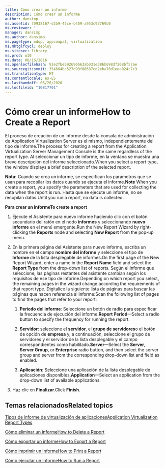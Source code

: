 ```yaml
---
title: Cómo crear un informe
description: Cómo crear un informe
author: dansimp
ms.assetid: 70938167-d3b9-45ce-b459-a953c93769b0
ms.reviewer: ''
manager: dansimp
ms.author: dansimp
ms.pagetype: mdop, appcompat, virtualization
ms.mktglfcycl: deploy
ms.sitesec: library
ms.prod: w10
ms.date: 06/16/2016
ms.openlocfilehash: 92e2fbe592696563ab031e386b698df268bf57ae
ms.sourcegitcommit: 354664bc527d93f80687cd2eba70d1eea024c7c3
ms.translationtype: MT
ms.contentlocale: es-ES
ms.lasthandoff: 06/26/2020
ms.locfileid: "10817701"
---
```

# <span data-ttu-id="cd370-103">Cómo crear un informe</span><span class="sxs-lookup"><span data-stu-id="cd370-103">How to Create a Report</span></span>


<span data-ttu-id="cd370-104">El proceso de creación de un informe desde la consola de administración de Application Virtualization Server es el mismo, independientemente del tipo de informe.</span><span class="sxs-lookup"><span data-stu-id="cd370-104">The process for creating a report from the Application Virtualization Server Management Console is the same regardless of the report type.</span></span> <span data-ttu-id="cd370-105">Al seleccionar un tipo de informe, en la ventana se muestra una breve descripción del informe seleccionado.</span><span class="sxs-lookup"><span data-stu-id="cd370-105">When you select a report type, the window displays a brief description of the selected report.</span></span>

<span data-ttu-id="cd370-106">**Nota:**  Cuando se crea un informe, se especifican los parámetros que se usan para recopilar los datos cuando se ejecuta el informe.</span><span class="sxs-lookup"><span data-stu-id="cd370-106">**Note** When you create a report, you specify the parameters that are used for collecting the data when the report is run.</span></span> <span data-ttu-id="cd370-107">Hasta que se ejecute un informe, no se recopilan datos.</span><span class="sxs-lookup"><span data-stu-id="cd370-107">Until you run a report, no data is collected.</span></span>

 

**<span data-ttu-id="cd370-108">Para crear un informe</span><span class="sxs-lookup"><span data-stu-id="cd370-108">To create a report</span></span>**

1.  <span data-ttu-id="cd370-109">Ejecute el Asistente para nuevo informe haciendo clic con el botón secundario del ratón en el nodo **informes** y seleccionando **nuevo informe** en el menú emergente.</span><span class="sxs-lookup"><span data-stu-id="cd370-109">Run the New Report Wizard by right-clicking the **Reports** node and selecting **New Report** from the pop-up menu.</span></span>

2.  <span data-ttu-id="cd370-110">En la primera página del Asistente para nuevo informe, escriba un nombre en el campo **nombre del informe** y seleccione el tipo de **Informe** de la lista desplegable de informes.</span><span class="sxs-lookup"><span data-stu-id="cd370-110">On the first page of the New Report Wizard, enter a name in the **Report Name** field and select the **Report Type** from the drop-down list of reports.</span></span> <span data-ttu-id="cd370-111">Según el informe que seleccione, las páginas restantes del asistente cambian según los requisitos de ese tipo de informe.</span><span class="sxs-lookup"><span data-stu-id="cd370-111">Depending on which report you select, the remaining pages in the wizard change according the requirements of that report type.</span></span> <span data-ttu-id="cd370-112">Digitalice la siguiente lista de páginas para buscar las páginas que hacen referencia al informe:</span><span class="sxs-lookup"><span data-stu-id="cd370-112">Scan the following list of pages to find the pages that refer to your report:</span></span>

    1.  <span data-ttu-id="cd370-113">**Período del informe**: Seleccione un botón de radio para especificar la frecuencia de ejecución del informe.</span><span class="sxs-lookup"><span data-stu-id="cd370-113">**Report Period**—Select a radio button to specify the frequency for running the report.</span></span>

    2.  <span data-ttu-id="cd370-114">**Servidor**: seleccione el **servidor**, el **grupo de servidores**o el botón de opción de **empresa** y, a continuación, seleccione el grupo de servidores y el servidor de la lista desplegable y el campo correspondientes como habilitado.</span><span class="sxs-lookup"><span data-stu-id="cd370-114">**Server**—Select the **Server**, **Server Group**, or **Enterprise** radio button, and then select the server group and server from the corresponding drop-down list and field as enabled.</span></span>

    3.  <span data-ttu-id="cd370-115">**Aplicación**: Seleccione una aplicación de la lista desplegable de aplicaciones disponibles.</span><span class="sxs-lookup"><span data-stu-id="cd370-115">**Application**—Select an application from the drop-down list of available applications.</span></span>

3.  <span data-ttu-id="cd370-116">Haz clic en **Finalizar**.</span><span class="sxs-lookup"><span data-stu-id="cd370-116">Click **Finish**.</span></span>

## <span data-ttu-id="cd370-117">Temas relacionados</span><span class="sxs-lookup"><span data-stu-id="cd370-117">Related topics</span></span>


[<span data-ttu-id="cd370-118">Tipos de informe de virtualización de aplicaciones</span><span class="sxs-lookup"><span data-stu-id="cd370-118">Application Virtualization Report Types</span></span>](application-virtualization-report-types.md)

[<span data-ttu-id="cd370-119">Cómo eliminar un informe</span><span class="sxs-lookup"><span data-stu-id="cd370-119">How to Delete a Report</span></span>](how-to-delete-a-reportserver.md)

[<span data-ttu-id="cd370-120">Cómo exportar un informe</span><span class="sxs-lookup"><span data-stu-id="cd370-120">How to Export a Report</span></span>](how-to-export-a-reportserver.md)

[<span data-ttu-id="cd370-121">Cómo imprimir un informe</span><span class="sxs-lookup"><span data-stu-id="cd370-121">How to Print a Report</span></span>](how-to-print-a-reportserver.md)

[<span data-ttu-id="cd370-122">Cómo ejecutar un informe</span><span class="sxs-lookup"><span data-stu-id="cd370-122">How to Run a Report</span></span>](how-to-run-a-reportserver.md)

 

 





